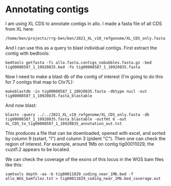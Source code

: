 # Annotating contigs

I am using XL CDS to annotate contigs in allo. I made a fasta file of all CDS from XL here:
```
/home/ben/projects/rrg-ben/ben/2021_XL_v10_refgenome/XL_CDS_only.fasta
```

And I can use this as a query to blast individual contigs. First extract the contig with bedtools:
```
bedtools getfasta -fi allo.fasta.contigs_nobubbles.fasta.gz -bed tig00008587_1_10920835.bed -fo tig00008587_1_10920835.fasta
```

Now I need to make a blast db of the contig of interest (I'm going to do this for 7 contigs that map to Chr7L):
```
makeblastdb -in tig00008587_1_10920835.fasta -dbtype nucl -out tig00008587_1_10920835.fasta_blastable
```

And now blast:
```
blastn -query ../../2021_XL_v10_refgenome/XL_CDS_only.fasta -db tig00008587_1_10920835.fasta_blastable -outfmt 6 -out XL_CDS_to_tig00008587_1_10920835_annotation_out.txt
```

This produces a file that can be downloaded, opened with excel, and sorted by column 9 (sstart, "I") and column 3 (pident "C"). Then one can check the region of interest. For example, around 1Mb on contig tig00011029, the cuzd1.2 appears to be located. 

We can check the coverage of the exons of this locus in the WGS bam files like this:

```
samtools depth -aa -b tig00011029_coding_near_1Mb.bed -f allo_WGS_bamfilez.txt > tig00011029_coding_near_1Mb.bed_coverage.out
```
